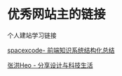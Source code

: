 # 优秀网站主的链接



个人建站学习链接



[spacexcode- 前端知识系统结构化总结 ](https://spacexcode.com/blog)



[张洪Heo - 分享设计与科技生活](https://blog.zhheo.com/)

